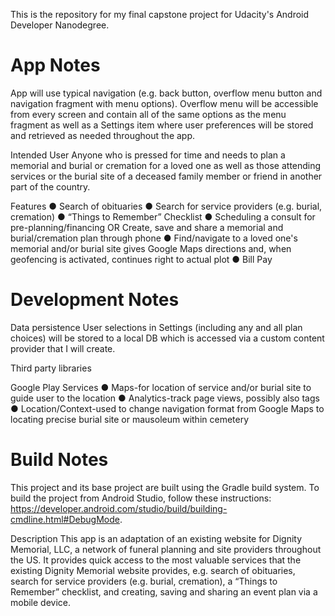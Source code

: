 This is the repository for my final capstone project for Udacity's Android Developer Nanodegree.

# App Notes

App will use typical navigation (e.g. back button, overflow menu button and navigation fragment with menu options). Overflow menu will be accessible from every screen and contain all of the same options as the menu fragment as well as a Settings item where user preferences will be stored and retrieved as needed throughout the app.

Intended User
Anyone who is pressed for time and needs to plan a memorial and burial or cremation for a loved one as well as those attending services or the burial site of a deceased family member or friend in another part of the country.

Features
● Search of obituaries
● Search for service providers (e.g. burial, cremation)
● “Things to Remember” Checklist
● Scheduling a consult for pre-planning/financing OR Create, save and share a memorial
and burial/cremation plan through phone
● Find/navigate to a loved one's memorial and/or burial site gives Google Maps directions
and, when geofencing is activated, continues right to actual plot
● Bill Pay


# Development Notes

Data persistence
User selections in Settings (including any and all plan choices) will be stored to a local DB which is accessed via a custom content provider that I will create.

Third party libraries

Google Play Services 
● Maps-for location of service and/or burial site to guide user to the location
● Analytics-track page views, possibly also tags
● Location/Context-used to change navigation format from Google Maps to locating
precise burial site or mausoleum within cemetery

# Build Notes

This project and its base project are built using the Gradle build system. 
To build the project from Android Studio, follow these instructions: https://developer.android.com/studio/build/building-cmdline.html#DebugMode.

Description
This app is an adaptation of an existing website for Dignity Memorial, LLC, a network of funeral planning and site providers throughout the US. It provides quick access to the most valuable services that the existing Dignity Memorial website provides, e.g. search of obituaries, search for service providers (e.g. burial, cremation), a “Things to Remember” checklist, and creating, saving and sharing an event plan via a mobile device.




